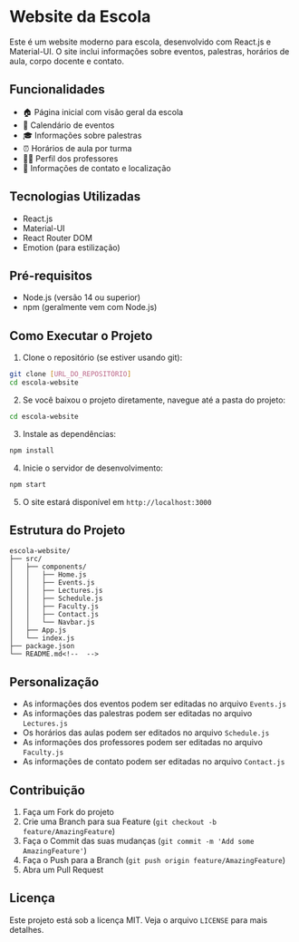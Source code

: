 # Website da Escola

Este é um website moderno para escola, desenvolvido com React.js e Material-UI. O site inclui informações sobre eventos, palestras, horários de aula, corpo docente e contato.

## Funcionalidades

- 🏠 Página inicial com visão geral da escola
- 📅 Calendário de eventos
- 🎓 Informações sobre palestras
- ⏰ Horários de aula por turma
- 👨‍🏫 Perfil dos professores
- 📍 Informações de contato e localização

## Tecnologias Utilizadas

- React.js
- Material-UI
- React Router DOM
- Emotion (para estilização)

## Pré-requisitos

- Node.js (versão 14 ou superior)
- npm (geralmente vem com Node.js)

## Como Executar o Projeto

1. Clone o repositório (se estiver usando git):
```bash
git clone [URL_DO_REPOSITÓRIO]
cd escola-website
```

2. Se você baixou o projeto diretamente, navegue até a pasta do projeto:
```bash
cd escola-website
```

3. Instale as dependências:
```bash
npm install
```

4. Inicie o servidor de desenvolvimento:
```bash
npm start
```

5. O site estará disponível em `http://localhost:3000`

## Estrutura do Projeto

```
escola-website/
├── src/
│   ├── components/
│   │   ├── Home.js
│   │   ├── Events.js
│   │   ├── Lectures.js
│   │   ├── Schedule.js
│   │   ├── Faculty.js
│   │   ├── Contact.js
│   │   └── Navbar.js
│   ├── App.js
│   └── index.js
├── package.json
└── README.md<!--  -->
```

## Personalização

- As informações dos eventos podem ser editadas no arquivo `Events.js`
- As informações das palestras podem ser editadas no arquivo `Lectures.js`
- Os horários das aulas podem ser editados no arquivo `Schedule.js`
- As informações dos professores podem ser editadas no arquivo `Faculty.js`
- As informações de contato podem ser editadas no arquivo `Contact.js`

## Contribuição

1. Faça um Fork do projeto
2. Crie uma Branch para sua Feature (`git checkout -b feature/AmazingFeature`)
3. Faça o Commit das suas mudanças (`git commit -m 'Add some AmazingFeature'`)
4. Faça o Push para a Branch (`git push origin feature/AmazingFeature`)
5. Abra um Pull Request

## Licença

Este projeto está sob a licença MIT. Veja o arquivo `LICENSE` para mais detalhes.
